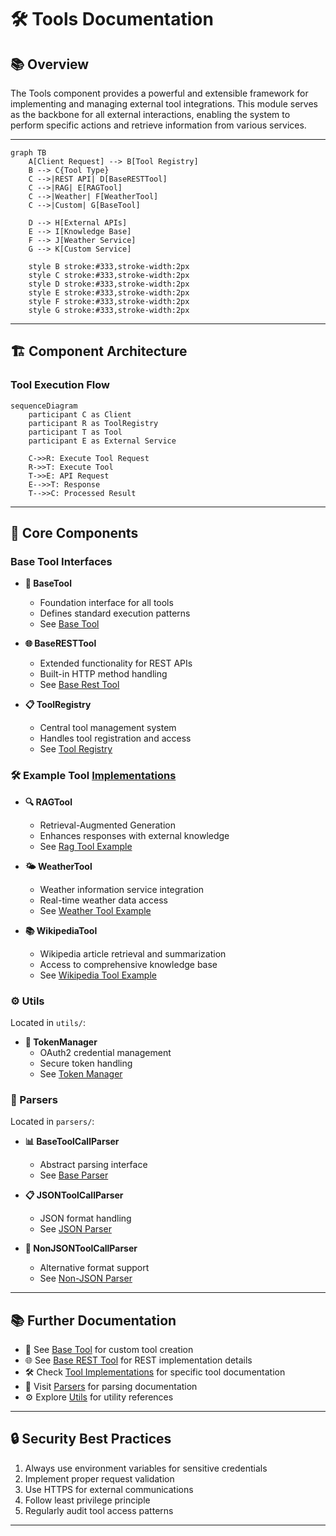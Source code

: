 # 🛠️ Tools Documentation

## 📚 Overview

The Tools component provides a powerful and extensible framework for implementing and managing external tool integrations. This module serves as the backbone for all external interactions, enabling the system to perform specific actions and retrieve information from various services.

---

```mermaid
graph TB
    A[Client Request] --> B[Tool Registry]
    B --> C{Tool Type}
    C -->|REST API| D[BaseRESTTool]
    C -->|RAG| E[RAGTool]
    C -->|Weather| F[WeatherTool]
    C -->|Custom| G[BaseTool]
    
    D --> H[External APIs]
    E --> I[Knowledge Base]
    F --> J[Weather Service]
    G --> K[Custom Service]
    
    style B stroke:#333,stroke-width:2px
    style C stroke:#333,stroke-width:2px
    style D stroke:#333,stroke-width:2px
    style E stroke:#333,stroke-width:2px
    style F stroke:#333,stroke-width:2px
    style G stroke:#333,stroke-width:2px
```

---

## 🏗️ Component Architecture

### Tool Execution Flow

```mermaid
sequenceDiagram
    participant C as Client
    participant R as ToolRegistry
    participant T as Tool
    participant E as External Service

    C->>R: Execute Tool Request
    R->>T: Execute Tool
    T->>E: API Request
    E-->>T: Response
    T-->>C: Processed Result
```

---

## 🧱 Core Components

### Base Tool Interfaces
- **📘 BaseTool**
    - Foundation interface for all tools
    - Defines standard execution patterns
    - See [Base Tool](base_tool.md)

- **🌐 BaseRESTTool**
    - Extended functionality for REST APIs
    - Built-in HTTP method handling
    - See [Base Rest Tool](base_rest_tool.md)

- **📋 ToolRegistry**
    - Central tool management system
    - Handles tool registration and access
    - See [Tool Registry](tool_registry.md)


### 🛠️ Example Tool [Implementations](implementations/index.md)

- **🔍 RAGTool**
    - Retrieval-Augmented Generation
    - Enhances responses with external knowledge
    - See [Rag Tool Example](implementations/rag_tool.md)

- **🌤️ WeatherTool**
    - Weather information service integration
    - Real-time weather data access
    - See [Weather Tool Example](implementations/weather_tool.md)

- **📚 WikipediaTool**
    - Wikipedia article retrieval and summarization
    - Access to comprehensive knowledge base
    - See [Wikipedia Tool Example](implementations/wikipedia_tool.md)


### ⚙️ Utils
Located in `utils/`:

- **🔑 TokenManager**
    - OAuth2 credential management
    - Secure token handling
    - See [Token Manager](utils/token_manager.md)


### 📝 Parsers
Located in `parsers/`:

- **📊 BaseToolCallParser**
    - Abstract parsing interface
    - See [Base Parser](parsers/base_tool_call_parser.md)

- **📋 JSONToolCallParser**
    - JSON format handling
    - See [JSON Parser](parsers/json_tool_call_parser.md)

- **📜 NonJSONToolCallParser**
    - Alternative format support
    - See [Non-JSON Parser](parsers/non_json_tool_call_parser.md)

---

## 📚 Further Documentation

- 📖 See [Base Tool](base_tool.md) for custom tool creation
- 🌐 See [Base REST Tool](base_rest_tool.md) for REST implementation details
- 🛠️ Check [Tool Implementations](implementations/index.md) for specific tool documentation
- 📝 Visit [Parsers](parsers/index.md) for parsing documentation
- ⚙️ Explore [Utils](utils/index.md) for utility references

---

## 🔒 Security Best Practices

1. Always use environment variables for sensitive credentials
2. Implement proper request validation
3. Use HTTPS for external communications
4. Follow least privilege principle
5. Regularly audit tool access patterns

---